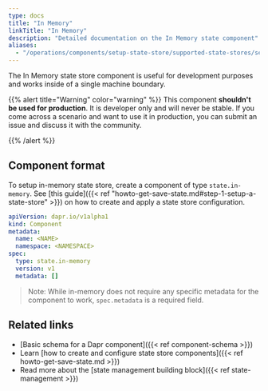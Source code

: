 ```yaml
---
type: docs
title: "In Memory"
linkTitle: "In Memory"
description: "Detailed documentation on the In Memory state component"
aliases:
  - "/operations/components/setup-state-store/supported-state-stores/setup-inmemory/"
---
```


The In Memory state store component is useful for development purposes and works inside of a single machine boundary.

{{% alert title="Warning" color="warning" %}}
 This component **shouldn't be used for production**. It is developer only and will never be stable. If you come across a scenario and want to use it in production, you can submit an issue and discuss it with the community.

{{% /alert %}}

## Component format
To setup in-memory state store, create a component of type `state.in-memory`. See [this guide]({{< ref "howto-get-save-state.md#step-1-setup-a-state-store" >}}) on how to create and apply a state store configuration.

```yaml
apiVersion: dapr.io/v1alpha1
kind: Component
metadata:
  name: <NAME>
  namespace: <NAMESPACE>
spec:
  type: state.in-memory
  version: v1
  metadata: []
```

> Note: While in-memory does not require any specific metadata for the component to work, `spec.metadata` is a required field.

## Related links
- [Basic schema for a Dapr component]({{< ref component-schema >}})
- Learn [how to create and configure state store components]({{< ref howto-get-save-state.md >}}) 
- Read more about the [state management building block]({{< ref state-management >}})

